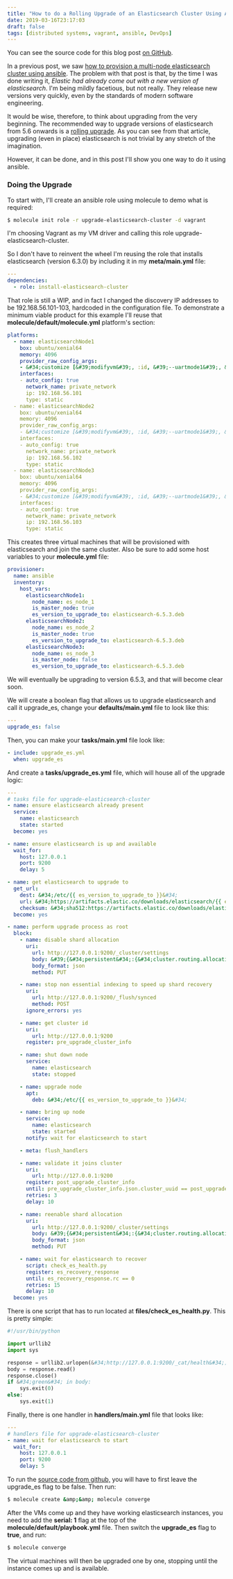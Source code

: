 ```yaml
---
title: "How to do a Rolling Upgrade of an Elasticsearch Cluster Using Ansible"
date: 2019-03-16T23:17:03
draft: false
tags: [distributed systems, vagrant, ansible, DevOps]
---
```


You can see the source code for this blog post [on GitHub](https://github.com/nfisher23/some-ansible-examples).

In a previous post, we saw [how to provision a multi-node elasticsearch cluster using ansible](https://nickolasfisher.com/blog/How-to-Provision-a-Multi-Node-Elasticsearch-Cluster-Using-Ansible). The problem with that post is that, by the time I was done writing it, _Elastic had already come out with a new version of elasticsearch_. I&#39;m being mildly facetious, but not really. They release new versions very quickly, even by the standards of modern software engineering.

It would be wise, therefore, to think about upgrading from the very beginning. The recommended way to upgrade versions of elasticsearch from 5.6 onwards is a [rolling upgrade](https://www.elastic.co/guide/en/elasticsearch/reference/current/rolling-upgrades.html). As you can see from that article, upgrading (even in place) elasticsearch is not trivial by any stretch of the imagination.

However, it can be done, and in this post I&#39;ll show you one way to do it using ansible.

### Doing the Upgrade

To start with, I&#39;ll create an ansible role using molecule to demo what is required:

```bash
$ molecule init role -r upgrade-elasticsearch-cluster -d vagrant
```

I&#39;m choosing Vagrant as my VM driver and calling this role upgrade-elasticsearch-cluster.

So I don&#39;t have to reinvent the wheel I&#39;m reusing the role that installs elasticsearch (version 6.3.0) by including it in my **meta/main.yml** file:

```yaml
---
dependencies:
  - role: install-elasticsearch-cluster

```

That role is still a WIP, and in fact I changed the discovery IP addresses to be 192.168.56.101-103, hardcoded in the configuration file. To demonstrate a minimum viable product for this example I&#39;ll reuse that **molecule/default/molecule.yml** platform&#39;s section:

```yaml
platforms:
  - name: elasticsearchNode1
    box: ubuntu/xenial64
    memory: 4096
    provider_raw_config_args:
    - &#34;customize [&#39;modifyvm&#39;, :id, &#39;--uartmode1&#39;, &#39;disconnected&#39;]&#34;
    interfaces:
    - auto_config: true
      network_name: private_network
      ip: 192.168.56.101
      type: static
  - name: elasticsearchNode2
    box: ubuntu/xenial64
    memory: 4096
    provider_raw_config_args:
    - &#34;customize [&#39;modifyvm&#39;, :id, &#39;--uartmode1&#39;, &#39;disconnected&#39;]&#34;
    interfaces:
    - auto_config: true
      network_name: private_network
      ip: 192.168.56.102
      type: static
  - name: elasticsearchNode3
    box: ubuntu/xenial64
    memory: 4096
    provider_raw_config_args:
    - &#34;customize [&#39;modifyvm&#39;, :id, &#39;--uartmode1&#39;, &#39;disconnected&#39;]&#34;
    interfaces:
    - auto_config: true
      network_name: private_network
      ip: 192.168.56.103
      type: static
```

This creates three virtual machines that will be provisioned with elasticsearch and join the same cluster. Also be sure to add some host variables to your **molecule.yml** file:

```yaml
provisioner:
  name: ansible
  inventory:
    host_vars:
      elasticsearchNode1:
        node_name: es_node_1
        is_master_node: true
        es_version_to_upgrade_to: elasticsearch-6.5.3.deb
      elasticsearchNode2:
        node_name: es_node_2
        is_master_node: true
        es_version_to_upgrade_to: elasticsearch-6.5.3.deb
      elasticsearchNode3:
        node_name: es_node_3
        is_master_node: false
        es_version_to_upgrade_to: elasticsearch-6.5.3.deb
```

We will eventually be upgrading to version 6.5.3, and that will become clear soon.

We will create a boolean flag that allows us to upgrade elasticsearch and call it upgrade\_es, change your **defaults/main.yml** file to look like this:

```yaml
---
upgrade_es: false
```

Then, you can make your **tasks/main.yml** file look like:

```yaml
- include: upgrade_es.yml
  when: upgrade_es
```

And create a **tasks/upgrade\_es.yml** file, which will house all of the upgrade logic:

```yaml
---
# tasks file for upgrade-elasticsearch-cluster
- name: ensure elasticsearch already present
  service:
    name: elasticsearch
    state: started
  become: yes

- name: ensure elasticsearch is up and available
  wait_for:
    host: 127.0.0.1
    port: 9200
    delay: 5

- name: get elasticsearch to upgrade to
  get_url:
    dest: &#34;/etc/{{ es_version_to_upgrade_to }}&#34;
    url: &#34;https://artifacts.elastic.co/downloads/elasticsearch/{{ es_version_to_upgrade_to }}&#34;
    checksum: &#34;sha512:https://artifacts.elastic.co/downloads/elasticsearch/{{ es_version_to_upgrade_to }}.sha512&#34;
  become: yes

- name: perform upgrade process as root
  block:
    - name: disable shard allocation
      uri:
        url: http://127.0.0.1:9200/_cluster/settings
        body: &#39;{&#34;persistent&#34;:{&#34;cluster.routing.allocation.enable&#34;:&#34;none&#34;}}&#39; # specify no shard allocation
        body_format: json
        method: PUT

    - name: stop non essential indexing to speed up shard recovery
      uri:
        url: http://127.0.0.1:9200/_flush/synced
        method: POST
      ignore_errors: yes

    - name: get cluster id
      uri:
        url: http://127.0.0.1:9200
      register: pre_upgrade_cluster_info

    - name: shut down node
      service:
        name: elasticsearch
        state: stopped

    - name: upgrade node
      apt:
        deb: &#34;/etc/{{ es_version_to_upgrade_to }}&#34;

    - name: bring up node
      service:
        name: elasticsearch
        state: started
      notify: wait for elasticsearch to start

    - meta: flush_handlers

    - name: validate it joins cluster
      uri:
        url: http://127.0.0.1:9200
      register: post_upgrade_cluster_info
      until: pre_upgrade_cluster_info.json.cluster_uuid == post_upgrade_cluster_info.json.cluster_uuid
      retries: 3
      delay: 10

    - name: reenable shard allocation
      uri:
        url: http://127.0.0.1:9200/_cluster/settings
        body: &#39;{&#34;persistent&#34;:{&#34;cluster.routing.allocation.enable&#34;:null}}&#39; # reenabling the setting removes shard allocation
        body_format: json
        method: PUT

    - name: wait for elasticsearch to recover
      script: check_es_health.py
      register: es_recovery_response
      until: es_recovery_response.rc == 0
      retries: 15
      delay: 10
  become: yes

```

There is one script that has to run located at **files/check\_es\_health.py**. This is pretty simple:

```python
#!/usr/bin/python

import urllib2
import sys

response = urllib2.urlopen(&#34;http://127.0.0.1:9200/_cat/health&#34;)
body = response.read()
response.close()
if &#34;green&#34; in body:
    sys.exit(0)
else:
    sys.exit(1)

```

Finally, there is one handler in **handlers/main.yml** file that looks like:

```yaml
---
# handlers file for upgrade-elasticsearch-cluster
- name: wait for elasticsearch to start
  wait_for:
    host: 127.0.0.1
    port: 9200
    delay: 5
```

To run the [source code from github,](https://github.com/nfisher23/some-ansible-examples) you will have to first leave the upgrade\_es flag to be false. Then run:

```bash
$ molecule create &amp;&amp; molecule converge
```

After the VMs come up and they have working elasticsearch instances, you need to add the **serial: 1** flag at the top of the **molecule/default/playbook.yml** file. Then switch the **upgrade\_es** flag to **true**, and run:

```bash
$ molecule converge
```

The virtual machines will then be upgraded one by one, stopping until the instance comes up and is available.
